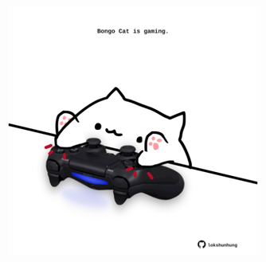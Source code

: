 <!-- built at 04/10/2023, 22:00:46 UTC -->
<p align="center">
  <img width="500" height="500" src="./ReadmeImage.svg">
</p>
